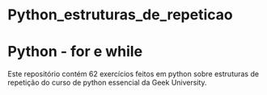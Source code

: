 # Python_estruturas_de_repeticao
<h1>Python - for e while</h1>
<p>Este repositório contém 62 exercícios feitos em python sobre estruturas de repetição do curso de python essencial da Geek University.<p>
